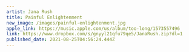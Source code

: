 ```yaml
---
artist: Jana Rush
title: Painful Enlightenment
new_image: /images/painful-enlightenment.jpg
apple_link: https://music.apple.com/us/album/too-long/1573557496
link: https://www.dropbox.com/s/gnyyl21qfu79qe5/JanaRush.zip?dl=1
published_date: 2021-08-25T04:56:24.444Z
---
```

